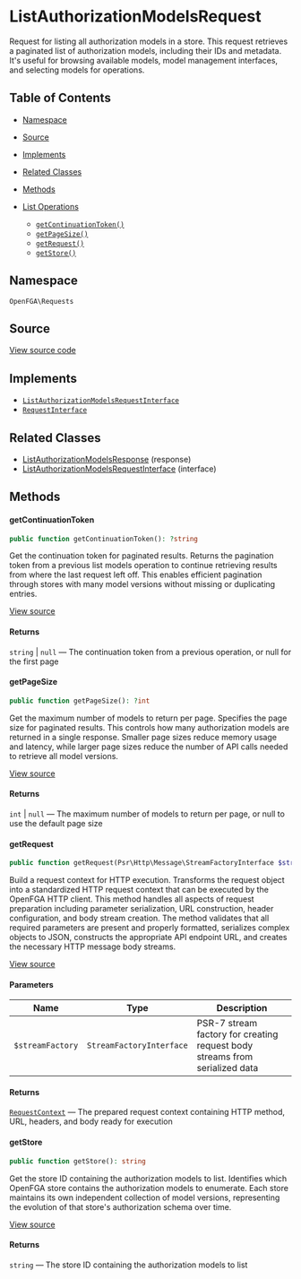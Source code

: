 # ListAuthorizationModelsRequest

Request for listing all authorization models in a store. This request retrieves a paginated list of authorization models, including their IDs and metadata. It&#039;s useful for browsing available models, model management interfaces, and selecting models for operations.

## Table of Contents

- [Namespace](#namespace)
- [Source](#source)
- [Implements](#implements)
- [Related Classes](#related-classes)
- [Methods](#methods)

- [List Operations](#list-operations)
  - [`getContinuationToken()`](#getcontinuationtoken)
  - [`getPageSize()`](#getpagesize)
  - [`getRequest()`](#getrequest)
  - [`getStore()`](#getstore)

## Namespace

`OpenFGA\Requests`

## Source

[View source code](https://github.com/evansims/openfga-php/blob/main/src/Requests/ListAuthorizationModelsRequest.php)

## Implements

- [`ListAuthorizationModelsRequestInterface`](ListAuthorizationModelsRequestInterface.md)
- [`RequestInterface`](RequestInterface.md)

## Related Classes

- [ListAuthorizationModelsResponse](Responses/ListAuthorizationModelsResponse.md) (response)
- [ListAuthorizationModelsRequestInterface](Requests/ListAuthorizationModelsRequestInterface.md) (interface)

## Methods

#### getContinuationToken

```php
public function getContinuationToken(): ?string

```

Get the continuation token for paginated results. Returns the pagination token from a previous list models operation to continue retrieving results from where the last request left off. This enables efficient pagination through stores with many model versions without missing or duplicating entries.

[View source](https://github.com/evansims/openfga-php/blob/main/src/Requests/ListAuthorizationModelsRequest.php#L53)

#### Returns

`string` &#124; `null` — The continuation token from a previous operation, or null for the first page

#### getPageSize

```php
public function getPageSize(): ?int

```

Get the maximum number of models to return per page. Specifies the page size for paginated results. This controls how many authorization models are returned in a single response. Smaller page sizes reduce memory usage and latency, while larger page sizes reduce the number of API calls needed to retrieve all model versions.

[View source](https://github.com/evansims/openfga-php/blob/main/src/Requests/ListAuthorizationModelsRequest.php#L62)

#### Returns

`int` &#124; `null` — The maximum number of models to return per page, or null to use the default page size

#### getRequest

```php
public function getRequest(Psr\Http\Message\StreamFactoryInterface $streamFactory): OpenFGA\Network\RequestContext

```

Build a request context for HTTP execution. Transforms the request object into a standardized HTTP request context that can be executed by the OpenFGA HTTP client. This method handles all aspects of request preparation including parameter serialization, URL construction, header configuration, and body stream creation. The method validates that all required parameters are present and properly formatted, serializes complex objects to JSON, constructs the appropriate API endpoint URL, and creates the necessary HTTP message body streams.

[View source](https://github.com/evansims/openfga-php/blob/main/src/Requests/ListAuthorizationModelsRequest.php#L71)

#### Parameters

| Name             | Type                     | Description                                                                 |
| ---------------- | ------------------------ | --------------------------------------------------------------------------- |
| `$streamFactory` | `StreamFactoryInterface` | PSR-7 stream factory for creating request body streams from serialized data |

#### Returns

[`RequestContext`](Network/RequestContext.md) — The prepared request context containing HTTP method, URL, headers, and body ready for execution

#### getStore

```php
public function getStore(): string

```

Get the store ID containing the authorization models to list. Identifies which OpenFGA store contains the authorization models to enumerate. Each store maintains its own independent collection of model versions, representing the evolution of that store&#039;s authorization schema over time.

[View source](https://github.com/evansims/openfga-php/blob/main/src/Requests/ListAuthorizationModelsRequest.php#L90)

#### Returns

`string` — The store ID containing the authorization models to list
